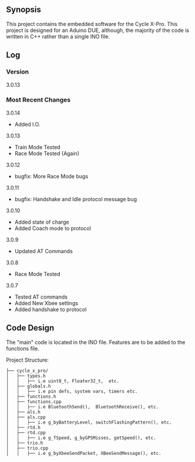 ## Synopsis

This project contains the embedded software for the Cycle X-Pro. This project is designed for an Aduino DUE, although, the majority of the code is written in C++ rather than a single INO file.

## Log

### Version

3.0.13

### Most Recent Changes

3.0.14
- Added I.O.

3.0.13
- Train Mode Tested
- Race Mode Tested (Again)

3.0.12
- bugfix: More Race Mode bugs

3.0.11
- bugfix: Handshake and Idle protocol message bug

3.0.10
- Added state of charge
- Added Coach mode to protocol

3.0.9
- Updated AT Commands

3.0.8
- Race Mode Tested

3.0.7
- Tested AT commands
- Added New Xbee settings
- Added handshake to protocol

## Code Design

The "main" code is located in the INO file. Features are to be added to the functions file.

Project Structure:
```
├── cycle_x_pro/
│   ├── types.h
│   │   ├── i.e uint8_t, Floater32_t,  etc.
│   ├── globals.h
│   │   ├── i.e pin defs, system vars, timers etc.
│   ├── functions.h
│   ├── functions.cpp
│   │   ├── i.e BluetoothSend(),  BluetoothReceive(), etc.
│   ├── als.h
│   ├── als.cpp
│   │   ├── i.e g_byBatteryLevel, switchFlashingPattern(), etc.
│   ├── rtd.h
│   ├── rtd.cpp
│   │   ├── i.e g_fSpeed, g_byGPSMisses, getSpeed(), etc.
│   ├── trio.h
│   ├── trio.cpp
│   │   ├── i.e g_byXbeeSendPacket, XBeeSendMessage(), etc.

```
